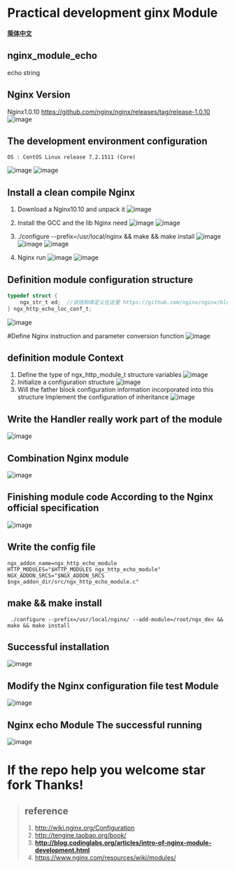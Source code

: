 # Practical development ginx Module
**[简体中文](http://git.oschina.net/wujunze/nginx_module_echo/blob/master/README_zh.md)**
## nginx_module_echo
echo string

## Nginx Version
Nginx1.0.10 https://github.com/nginx/nginx/releases/tag/release-1.0.10
![image](https://wx1.sinaimg.cn/large/005LOzcmly1fgimmvpk3sj30mi04p3z9.jpg)

## The development environment configuration
```shell
OS : CentOS Linux release 7.2.1511 (Core)
```
![image](https://wx4.sinaimg.cn/large/005LOzcmly1fgimnlvhh0j30s106imxw.jpg)
![image](https://wx4.sinaimg.cn/large/005LOzcmly1fgimnlwy1fj315u0dwdhn.jpg)

## Install a clean compile Nginx
1. Download a Nginx10.10 and unpack it
![image](http://wx2.sinaimg.cn/large/005LOzcmly1fgimq77ahwj30pw05et9n.jpg)

2. Install the GCC and the lib Nginx need
![image](https://wx4.sinaimg.cn/large/005LOzcmly1fgimv0hryoj30pd06djs8.jpg)
![image](https://wx4.sinaimg.cn/large/005LOzcmly1fgimva84bbj30pa07fgms.jpg)

3. ./configure --prefix=/usr/local/nginx && make && make install
![image](https://ws2.sinaimg.cn/large/005LOzcmly1fgimvz2rfkj30j10av75w.jpg)
![image](https://wx2.sinaimg.cn/large/005LOzcmly1fgimw6cmh2j30ur06n757.jpg)
![image](https://ws4.sinaimg.cn/large/005LOzcmly1fgimwezp9tj30qu0fdn0a.jpg)
4. Nginx run
![image](https://wx3.sinaimg.cn/large/005LOzcmly1fgimy3dkk5j30rr05ddh5.jpg)
![image](https://ws1.sinaimg.cn/large/005LOzcmly1fgimyc58d3j31vk0qsq9y.jpg)

## Definition module configuration structure
```C
typedef struct {
    ngx_str_t ed;  //该结构体定义在这里 https://github.com/nginx/nginx/blob/master/src/core/ngx_string.h
} ngx_http_echo_loc_conf_t;
```
![image](https://wx2.sinaimg.cn/large/005LOzcmly1fgin4at3rsj30rp04g74r.jpg)

#Define Nginx instruction and parameter conversion function
![image](https://wx1.sinaimg.cn/large/005LOzcmly1fgjdis37udj30xj0bktan.jpg)

## definition module Context
1. Define the type of ngx_http_module_t structure variables
![image](https://wx3.sinaimg.cn/large/005LOzcmly1fgjer4wtrxj313u09igo7.jpg)
2. Initialize a configuration structure
![image](https://wx1.sinaimg.cn/large/005LOzcmly1fgjerqnq71j30zd08fmyd.jpg)
3. Will the father block configuration information incorporated into this structure Implement the configuration of inheritance
![image](https://wx3.sinaimg.cn/large/005LOzcmly1fgjes12fy5j30ya08qgn7.jpg)

## Write the Handler really work part of the module
![image](https://ws2.sinaimg.cn/large/005LOzcmly1fgjfosnvf5j31hy0q6wlb.jpg)

## Combination Nginx module
![image](https://ws2.sinaimg.cn/large/005LOzcmly1fgjjo2l11jj31en0g4gq1.jpg)

## Finishing module code According to the Nginx official specification
![image](https://ws2.sinaimg.cn/large/005LOzcmly1fgjnxy9ikvj31yx12jwr3.jpg)

## Write the config file
```shell
ngx_addon_name=ngx_http_echo_module
HTTP_MODULES="$HTTP_MODULES ngx_http_echo_module"
NGX_ADDON_SRCS="$NGX_ADDON_SRCS $ngx_addon_dir/src/ngx_http_echo_module.c"
```
## make && make install
```shell
 ./configure --prefix=/usr/local/nginx/ --add-module=/root/ngx_dev && make && make install
```
## Successful installation
![image](https://ws3.sinaimg.cn/large/005LOzcmly1fgjnvxyqx4j30w40f0tbw.jpg)

## Modify the Nginx configuration file test Module
![image](https://ws2.sinaimg.cn/large/005LOzcmly1fgjnz17rh7j30jl07yaai.jpg)

## Nginx echo Module The successful running
![image](https://ws2.sinaimg.cn/large/005LOzcmly1fgjo0r1a5dj30yf06tmxv.jpg)

# If the repo help you welcome star fork    Thanks!

> ## reference
> 1. http://wiki.nginx.org/Configuration
> 2. http://tengine.taobao.org/book/
> 3. **http://blog.codinglabs.org/articles/intro-of-nginx-module-development.html**
> 4. https://www.nginx.com/resources/wiki/modules/